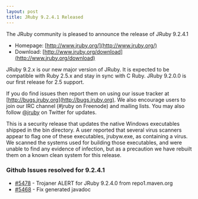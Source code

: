 ```yaml
---
layout: post
title: JRuby 9.2.4.1 Released
---
```

The JRuby community is pleased to announce the release of JRuby 9.2.4.1

- Homepage: [http://www.jruby.org/](http://www.jruby.org/)
- Download: [http://www.jruby.org/download](http://www.jruby.org/download)

JRuby 9.2.x is our new major version of JRuby.  It is expected to be compatible with Ruby 2.5.x and stay in sync with C Ruby.  JRuby 9.2.0.0 is our first release for 2.5 support.

If you do find issues then report them on using our issue tracker at [http://bugs.jruby.org](http://bugs.jruby.org). We also encourage users to join our IRC channel (#jruby on Freenode) and mailing lists. You may also follow [@jruby](https://twitter.com/jruby) on Twitter for updates.

This is a security release that updates the native Windows executables shipped in the bin directory. A user reported that several virus scanners appear to flag one of these executables, jrubyw.exe, as containing a virus. We scanned the systems used for building those executables, and were unable to find any evidence of infection, but as a precaution we have rebuilt them on a known clean system for this release.

### Github Issues resolved for 9.2.4.1

<ul>
<li><a href="https://github.com/jruby/jruby/issues/5478">#5478</a> - Trojaner ALERT for JRuby 9.2.4.0 from repo1.maven.org</li>
<li><a href="https://github.com/jruby/jruby/pull/5468">#5468</a> - Fix generated javadoc</li>
</ul>
